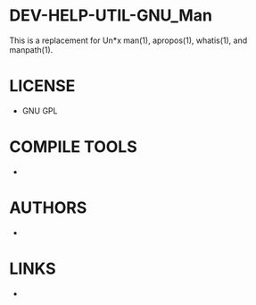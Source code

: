DEV-HELP-UTIL-GNU_Man
=====================

This is a replacement for Un*x man(1), apropos(1), whatis(1), and manpath(1).

LICENSE
===============
* GNU GPL

COMPILE TOOLS
===============
* 

AUTHORS
===============
* 

LINKS
===============
* 
